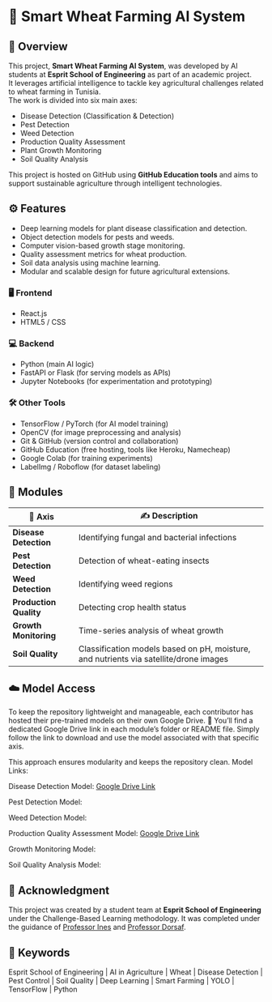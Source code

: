 # 🌾 Smart Wheat Farming AI System

## 📝 Overview
This project, **Smart Wheat Farming AI System**, was developed by AI students at **Esprit School of Engineering** as part of an academic project.  
It leverages artificial intelligence to tackle key agricultural challenges related to wheat farming in Tunisia.  
The work is divided into six main axes:
- Disease Detection (Classification & Detection)
- Pest Detection
- Weed Detection
- Production Quality Assessment
- Plant Growth Monitoring
- Soil Quality Analysis

This project is hosted on GitHub using **GitHub Education tools** and aims to support sustainable agriculture through intelligent technologies.

## ⚙️ Features
- Deep learning models for plant disease classification and detection.
- Object detection models for pests and weeds.
- Computer vision-based growth stage monitoring.
- Quality assessment metrics for wheat production.
- Soil data analysis using machine learning.
- Modular and scalable design for future agricultural extensions.

### 🖥️ Frontend
- React.js 
- HTML5 / CSS 

### 💻 Backend
- Python (main AI logic)
- FastAPI or Flask (for serving models as APIs)
- Jupyter Notebooks (for experimentation and prototyping)

### 🛠️ Other Tools
- TensorFlow / PyTorch (for AI model training)
- OpenCV (for image preprocessing and analysis)
- Git & GitHub (version control and collaboration)
- GitHub Education (free hosting, tools like Heroku, Namecheap)
- Google Colab (for training experiments)
- LabelImg / Roboflow (for dataset labeling)

## 📁 Modules
| 🌱 **Axis**               | ✍️ **Description**                                             |
|--------------------------|---------------------------------------------------------------|
| **Disease Detection**     | Identifying fungal and bacterial infections                   |
| **Pest Detection**        | Detection of wheat-eating insects                             |
| **Weed Detection**        | Identifying weed regions                                      |
| **Production Quality**    | Detecting crop health status                      |
| **Growth Monitoring**     | Time-series analysis of wheat growth                          |
| **Soil Quality**          | Classification models based on pH, moisture, and nutrients via satellite/drone images |

## ☁️ Model Access
To keep the repository lightweight and manageable, each contributor has hosted their pre-trained models on their own Google Drive.
🔗 You’ll find a dedicated Google Drive link in each module’s folder or README file. Simply follow the link to download and use the model associated with that specific axis.

This approach ensures modularity and keeps the repository clean.
Model Links:

Disease Detection Model: [Google Drive Link](https://drive.google.com/drive/folders/1RFmHAqxii8_ut0i-W2dJ5QUA8dmnL2nN?usp=sharing)

Pest Detection Model: 

Weed Detection Model: 

Production Quality Assessment Model: [Google Drive Link](https://drive.google.com/drive/u/0/folders/1CYbKplHu54aFZKRaMGtqSFN5mvcdyThG) 

Growth Monitoring Model: 

Soil Quality Analysis Model: 

## 🏫 Acknowledgment
This project was created by a student team at **Esprit School of Engineering** under the Challenge-Based Learning methodology. 
It was completed under the guidance of [Professor Ines](ines.slimen@esprit.tn) and [Professor Dorsaf](dorsaf.hrizi@esprit.tn).


## 🔑 Keywords
Esprit School of Engineering | AI in Agriculture | Wheat | Disease Detection | Pest Control | Soil Quality | Deep Learning | Smart Farming | YOLO | TensorFlow | Python
